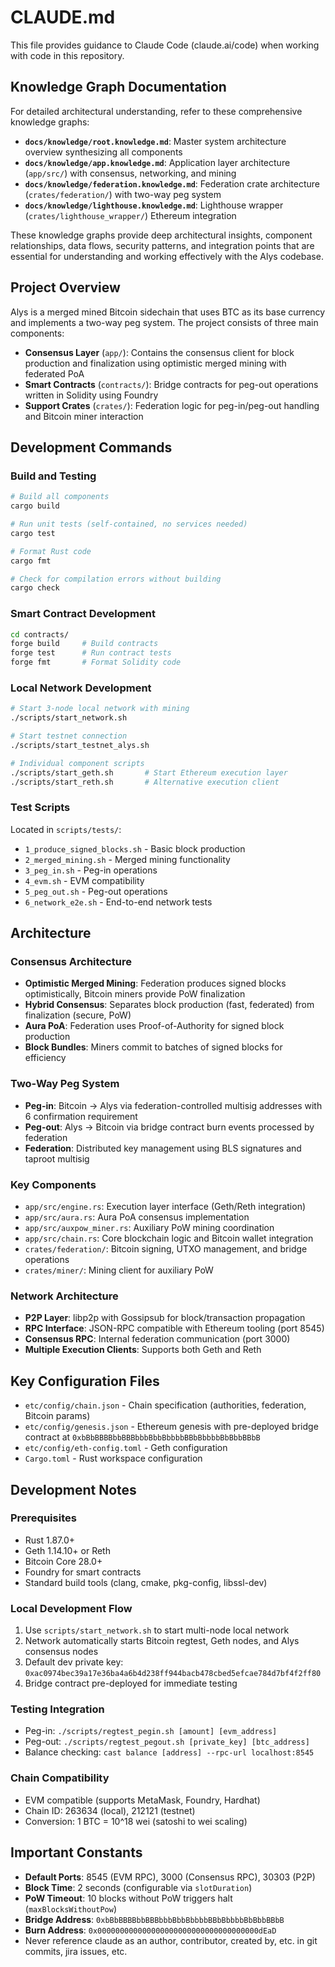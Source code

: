# CLAUDE.md

This file provides guidance to Claude Code (claude.ai/code) when working with code in this repository.

## Knowledge Graph Documentation

For detailed architectural understanding, refer to these comprehensive knowledge graphs:

- **`docs/knowledge/root.knowledge.md`**: Master system architecture overview synthesizing all components
- **`docs/knowledge/app.knowledge.md`**: Application layer architecture (`app/src/`) with consensus, networking, and mining
- **`docs/knowledge/federation.knowledge.md`**: Federation crate architecture (`crates/federation/`) with two-way peg system  
- **`docs/knowledge/lighthouse.knowledge.md`**: Lighthouse wrapper (`crates/lighthouse_wrapper/`) Ethereum integration

These knowledge graphs provide deep architectural insights, component relationships, data flows, security patterns, and integration points that are essential for understanding and working effectively with the Alys codebase.

## Project Overview

Alys is a merged mined Bitcoin sidechain that uses BTC as its base currency and implements a two-way peg system. The project consists of three main components:

- **Consensus Layer** (`app/`): Contains the consensus client for block production and finalization using optimistic merged mining with federated PoA
- **Smart Contracts** (`contracts/`): Bridge contracts for peg-out operations written in Solidity using Foundry
- **Support Crates** (`crates/`): Federation logic for peg-in/peg-out handling and Bitcoin miner interaction

## Development Commands

### Build and Testing
```bash
# Build all components
cargo build

# Run unit tests (self-contained, no services needed)
cargo test

# Format Rust code
cargo fmt

# Check for compilation errors without building
cargo check
```

### Smart Contract Development
```bash
cd contracts/
forge build     # Build contracts
forge test      # Run contract tests
forge fmt       # Format Solidity code
```

### Local Network Development
```bash
# Start 3-node local network with mining
./scripts/start_network.sh

# Start testnet connection
./scripts/start_testnet_alys.sh

# Individual component scripts
./scripts/start_geth.sh       # Start Ethereum execution layer
./scripts/start_reth.sh       # Alternative execution client
```

### Test Scripts
Located in `scripts/tests/`:
- `1_produce_signed_blocks.sh` - Basic block production
- `2_merged_mining.sh` - Merged mining functionality  
- `3_peg_in.sh` - Peg-in operations
- `4_evm.sh` - EVM compatibility
- `5_peg_out.sh` - Peg-out operations
- `6_network_e2e.sh` - End-to-end network tests

## Architecture

### Consensus Architecture
- **Optimistic Merged Mining**: Federation produces signed blocks optimistically, Bitcoin miners provide PoW finalization
- **Hybrid Consensus**: Separates block production (fast, federated) from finalization (secure, PoW)
- **Aura PoA**: Federation uses Proof-of-Authority for signed block production
- **Block Bundles**: Miners commit to batches of signed blocks for efficiency

### Two-Way Peg System
- **Peg-in**: Bitcoin → Alys via federation-controlled multisig addresses with 6 confirmation requirement
- **Peg-out**: Alys → Bitcoin via bridge contract burn events processed by federation
- **Federation**: Distributed key management using BLS signatures and taproot multisig

### Key Components
- `app/src/engine.rs`: Execution layer interface (Geth/Reth integration)
- `app/src/aura.rs`: Aura PoA consensus implementation
- `app/src/auxpow_miner.rs`: Auxiliary PoW mining coordination
- `app/src/chain.rs`: Core blockchain logic and Bitcoin wallet integration
- `crates/federation/`: Bitcoin signing, UTXO management, and bridge operations
- `crates/miner/`: Mining client for auxiliary PoW

### Network Architecture
- **P2P Layer**: libp2p with Gossipsub for block/transaction propagation
- **RPC Interface**: JSON-RPC compatible with Ethereum tooling (port 8545)
- **Consensus RPC**: Internal federation communication (port 3000)
- **Multiple Execution Clients**: Supports both Geth and Reth

## Key Configuration Files

- `etc/config/chain.json` - Chain specification (authorities, federation, Bitcoin params)
- `etc/config/genesis.json` - Ethereum genesis with pre-deployed bridge contract at `0xbBbBBBBbbBBBbbbBbbBbbbbBBbBbbbbBbBbbBBbB`
- `etc/config/eth-config.toml` - Geth configuration
- `Cargo.toml` - Rust workspace configuration

## Development Notes

### Prerequisites
- Rust 1.87.0+
- Geth 1.14.10+ or Reth
- Bitcoin Core 28.0+
- Foundry for smart contracts
- Standard build tools (clang, cmake, pkg-config, libssl-dev)

### Local Development Flow
1. Use `scripts/start_network.sh` to start multi-node local network
2. Network automatically starts Bitcoin regtest, Geth nodes, and Alys consensus nodes
3. Default dev private key: `0xac0974bec39a17e36ba4a6b4d238ff944bacb478cbed5efcae784d7bf4f2ff80`
4. Bridge contract pre-deployed for immediate testing

### Testing Integration
- Peg-in: `./scripts/regtest_pegin.sh [amount] [evm_address]`
- Peg-out: `./scripts/regtest_pegout.sh [private_key] [btc_address]`
- Balance checking: `cast balance [address] --rpc-url localhost:8545`

### Chain Compatibility
- EVM compatible (supports MetaMask, Foundry, Hardhat)
- Chain ID: 263634 (local), 212121 (testnet)
- Conversion: 1 BTC = 10^18 wei (satoshi to wei scaling)

## Important Constants

- **Default Ports**: 8545 (EVM RPC), 3000 (Consensus RPC), 30303 (P2P)
- **Block Time**: 2 seconds (configurable via `slotDuration`)
- **PoW Timeout**: 10 blocks without PoW triggers halt (`maxBlocksWithoutPow`)
- **Bridge Address**: `0xbBbBBBBbbBBBbbbBbbBbbbbBBbBbbbbBbBbbBBbB`
- **Burn Address**: `0x000000000000000000000000000000000000dEaD`
- Never reference claude as an author, contributor, created by, etc. in git commits, jira issues, etc.